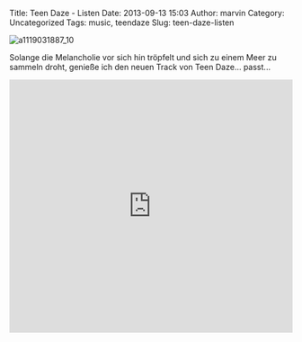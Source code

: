 Title: Teen Daze - Listen
Date: 2013-09-13 15:03
Author: marvin
Category: Uncategorized
Tags: music, teendaze
Slug: teen-daze-listen

![a1119031887_10]({filename}/images/a1119031887_10.jpg)

Solange die Melancholie vor sich hin tröpfelt und sich zu einem Meer zu
sammeln droht, genieße ich den neuen Track von Teen Daze... passt...

<iframe width="100%" height="450" scrolling="no" frameborder="no" src="https://w.soundcloud.com/player/?url=https%3A//api.soundcloud.com/tracks/109153401&amp;auto_play=false&amp;hide_related=false&amp;show_comments=true&amp;show_user=true&amp;show_reposts=false&amp;visual=true"></iframe>
